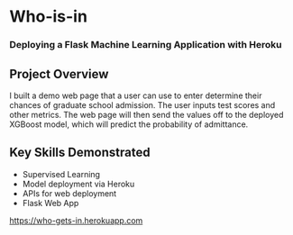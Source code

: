 # Who-is-in
### Deploying a Flask Machine Learning Application with Heroku

## Project Overview
I built a demo web page that a user can use to enter determine their chances of graduate school admission. The user inputs test scores and other metrics. The web page will then send the values off to the deployed XGBoost model, which will predict the probability of admittance. 

## Key Skills Demonstrated
* Supervised Learning
* Model deployment via Heroku
* APIs for web deployment
* Flask Web App

https://who-gets-in.herokuapp.com
